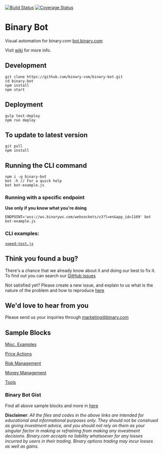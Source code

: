 [![Build Status](https://travis-ci.org/binary-com/binary-bot.svg?branch=master)](https://travis-ci.org/binary-com/binary-bot)
[![Coverage Status](https://coveralls.io/repos/github/binary-com/binary-bot/badge.svg?branch=master)](https://coveralls.io/github/binary-com/binary-bot?branch=master)

# Binary Bot

Visual automation for binary.com [bot.binary.com](https://bot.binary.com)

Visit [wiki](https://github.com/binary-com/binary-bot/wiki) for more info.

## Development

```
git clone https://github.com/binary-com/binary-bot.git
cd binary-bot
npm install
npm start
```

## Deployment 

```
gulp test-deploy
npm run deploy
```

## To update to latest version

```
git pull
npm install
```

## Running the CLI command

```
npm i -g binary-bot
bot -h // For a quick help
bot bot-example.js
```

### Running with a specific endpoint
**Use only if you know what you're doing**

```
ENDPOINT='wss://ws.binaryws.com/websockets/v3?l=en&app_id=1169' bot bot-example.js
```

### CLI examples:
[`speed-test.js`](/cli-examples/speed-test.js)

## Think you found a bug?

There's a chance that we already know about it and doing our best to fix it. To find out you can search our [GitHub issues](https://github.com/binary-com/binary-bot/issues)

Not satisfied yet? Please create a new issue, and explain to us what is the nature of the problem and how to reproduce [here](https://github.com/binary-com/binary-bot/issues/new)

## We'd love to hear from you

Please send us your inquiries through marketing@binary.com

## Sample Blocks

[Misc. Examples](https://gist.github.com/aminmarashi/dfabc8eadfaf77bf270b0318f03ea8bb)

[Price Actions](https://gist.github.com/aminmarashi/094961982556d36639b9055a1d40ec06)

[Risk Management](https://gist.github.com/aminmarashi/0feb52b5802519cd4157b612d9bd3471)

[Money Management](https://gist.github.com/aminmarashi/8cfc8554f894311e9a80480d28882bf2)

[Tools](https://gist.github.com/aminmarashi/7cd7be9f3ce9004de767f4d4f6a6c5a0)

### Binary Bot Gist
Find all above sample blocks and more in [here](https://gist.github.com/aminmarashi)

**Disclaimer**: _All the files and codes in the above links are intended for educational and informational purposes only. They should not be construed as giving investment advice, and you should not rely on them as your singular factor in making or refraining from making any investment decisions. Binary.com accepts no liability whatsoever for any losses incurred by users in their trading. Binary options trading may incur losses as well as gains._


